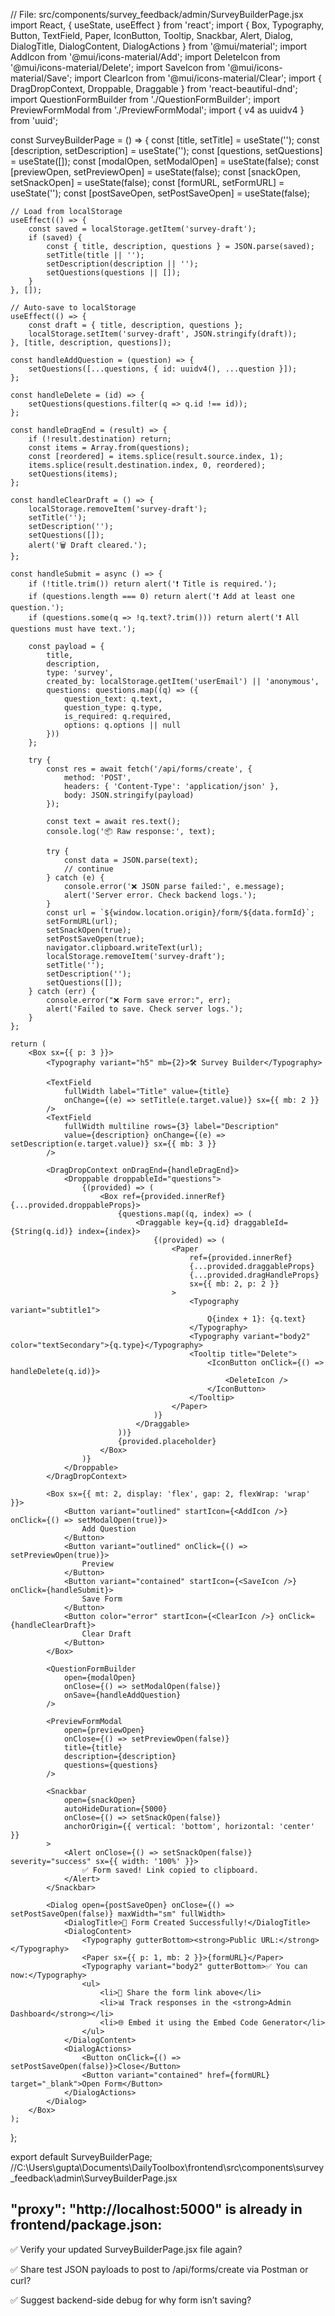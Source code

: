 // File: src/components/survey_feedback/admin/SurveyBuilderPage.jsx
import React, { useState, useEffect } from 'react';
import {
    Box, Typography, Button, TextField, Paper, IconButton,
    Tooltip, Snackbar, Alert, Dialog, DialogTitle, DialogContent,
    DialogActions
} from '@mui/material';
import AddIcon from '@mui/icons-material/Add';
import DeleteIcon from '@mui/icons-material/Delete';
import SaveIcon from '@mui/icons-material/Save';
import ClearIcon from '@mui/icons-material/Clear';
import { DragDropContext, Droppable, Draggable } from 'react-beautiful-dnd';
import QuestionFormBuilder from './QuestionFormBuilder';
import PreviewFormModal from './PreviewFormModal';
import { v4 as uuidv4 } from 'uuid';

const SurveyBuilderPage = () => {
    const [title, setTitle] = useState('');
    const [description, setDescription] = useState('');
    const [questions, setQuestions] = useState([]);
    const [modalOpen, setModalOpen] = useState(false);
    const [previewOpen, setPreviewOpen] = useState(false);
    const [snackOpen, setSnackOpen] = useState(false);
    const [formURL, setFormURL] = useState('');
    const [postSaveOpen, setPostSaveOpen] = useState(false);

    // Load from localStorage
    useEffect(() => {
        const saved = localStorage.getItem('survey-draft');
        if (saved) {
            const { title, description, questions } = JSON.parse(saved);
            setTitle(title || '');
            setDescription(description || '');
            setQuestions(questions || []);
        }
    }, []);

    // Auto-save to localStorage
    useEffect(() => {
        const draft = { title, description, questions };
        localStorage.setItem('survey-draft', JSON.stringify(draft));
    }, [title, description, questions]);

    const handleAddQuestion = (question) => {
        setQuestions([...questions, { id: uuidv4(), ...question }]);
    };

    const handleDelete = (id) => {
        setQuestions(questions.filter(q => q.id !== id));
    };

    const handleDragEnd = (result) => {
        if (!result.destination) return;
        const items = Array.from(questions);
        const [reordered] = items.splice(result.source.index, 1);
        items.splice(result.destination.index, 0, reordered);
        setQuestions(items);
    };

    const handleClearDraft = () => {
        localStorage.removeItem('survey-draft');
        setTitle('');
        setDescription('');
        setQuestions([]);
        alert('🗑️ Draft cleared.');
    };

    const handleSubmit = async () => {
        if (!title.trim()) return alert('❗ Title is required.');
        if (questions.length === 0) return alert('❗ Add at least one question.');
        if (questions.some(q => !q.text?.trim())) return alert('❗ All questions must have text.');

        const payload = {
            title,
            description,
            type: 'survey',
            created_by: localStorage.getItem('userEmail') || 'anonymous',
            questions: questions.map((q) => ({
                question_text: q.text,
                question_type: q.type,
                is_required: q.required,
                options: q.options || null
            }))
        };

        try {
            const res = await fetch('/api/forms/create', {
                method: 'POST',
                headers: { 'Content-Type': 'application/json' },
                body: JSON.stringify(payload)
            });

            const text = await res.text();
            console.log('📦 Raw response:', text);

            try {
                const data = JSON.parse(text);
                // continue
            } catch (e) {
                console.error('❌ JSON parse failed:', e.message);
                alert('Server error. Check backend logs.');
            }
            const url = `${window.location.origin}/form/${data.formId}`;
            setFormURL(url);
            setSnackOpen(true);
            setPostSaveOpen(true);
            navigator.clipboard.writeText(url);
            localStorage.removeItem('survey-draft');
            setTitle('');
            setDescription('');
            setQuestions([]);
        } catch (err) {
            console.error("❌ Form save error:", err);
            alert('Failed to save. Check server logs.');
        }
    };

    return (
        <Box sx={{ p: 3 }}>
            <Typography variant="h5" mb={2}>🛠️ Survey Builder</Typography>

            <TextField
                fullWidth label="Title" value={title}
                onChange={(e) => setTitle(e.target.value)} sx={{ mb: 2 }}
            />
            <TextField
                fullWidth multiline rows={3} label="Description"
                value={description} onChange={(e) => setDescription(e.target.value)} sx={{ mb: 3 }}
            />

            <DragDropContext onDragEnd={handleDragEnd}>
                <Droppable droppableId="questions">
                    {(provided) => (
                        <Box ref={provided.innerRef} {...provided.droppableProps}>
                            {questions.map((q, index) => (
                                <Draggable key={q.id} draggableId={String(q.id)} index={index}>
                                    {(provided) => (
                                        <Paper
                                            ref={provided.innerRef}
                                            {...provided.draggableProps}
                                            {...provided.dragHandleProps}
                                            sx={{ mb: 2, p: 2 }}
                                        >
                                            <Typography variant="subtitle1">
                                                Q{index + 1}: {q.text}
                                            </Typography>
                                            <Typography variant="body2" color="textSecondary">{q.type}</Typography>
                                            <Tooltip title="Delete">
                                                <IconButton onClick={() => handleDelete(q.id)}>
                                                    <DeleteIcon />
                                                </IconButton>
                                            </Tooltip>
                                        </Paper>
                                    )}
                                </Draggable>
                            ))}
                            {provided.placeholder}
                        </Box>
                    )}
                </Droppable>
            </DragDropContext>

            <Box sx={{ mt: 2, display: 'flex', gap: 2, flexWrap: 'wrap' }}>
                <Button variant="outlined" startIcon={<AddIcon />} onClick={() => setModalOpen(true)}>
                    Add Question
                </Button>
                <Button variant="outlined" onClick={() => setPreviewOpen(true)}>
                    Preview
                </Button>
                <Button variant="contained" startIcon={<SaveIcon />} onClick={handleSubmit}>
                    Save Form
                </Button>
                <Button color="error" startIcon={<ClearIcon />} onClick={handleClearDraft}>
                    Clear Draft
                </Button>
            </Box>

            <QuestionFormBuilder
                open={modalOpen}
                onClose={() => setModalOpen(false)}
                onSave={handleAddQuestion}
            />

            <PreviewFormModal
                open={previewOpen}
                onClose={() => setPreviewOpen(false)}
                title={title}
                description={description}
                questions={questions}
            />

            <Snackbar
                open={snackOpen}
                autoHideDuration={5000}
                onClose={() => setSnackOpen(false)}
                anchorOrigin={{ vertical: 'bottom', horizontal: 'center' }}
            >
                <Alert onClose={() => setSnackOpen(false)} severity="success" sx={{ width: '100%' }}>
                    ✅ Form saved! Link copied to clipboard.
                </Alert>
            </Snackbar>

            <Dialog open={postSaveOpen} onClose={() => setPostSaveOpen(false)} maxWidth="sm" fullWidth>
                <DialogTitle>🎉 Form Created Successfully!</DialogTitle>
                <DialogContent>
                    <Typography gutterBottom><strong>Public URL:</strong></Typography>
                    <Paper sx={{ p: 1, mb: 2 }}>{formURL}</Paper>
                    <Typography variant="body2" gutterBottom>✅ You can now:</Typography>
                    <ul>
                        <li>🔗 Share the form link above</li>
                        <li>📊 Track responses in the <strong>Admin Dashboard</strong></li>
                        <li>🌐 Embed it using the Embed Code Generator</li>
                    </ul>
                </DialogContent>
                <DialogActions>
                    <Button onClick={() => setPostSaveOpen(false)}>Close</Button>
                    <Button variant="contained" href={formURL} target="_blank">Open Form</Button>
                </DialogActions>
            </Dialog>
        </Box>
    );
};

export default SurveyBuilderPage;
//C:\Users\gupta\Documents\DailyToolbox\frontend\src\components\survey_feedback\admin\SurveyBuilderPage.jsx

"proxy": "http://localhost:5000" is already in frontend/package.json:
--------------
✅ Verify your updated SurveyBuilderPage.jsx file again?

✅ Share test JSON payloads to post to /api/forms/create via Postman or curl?

✅ Suggest backend-side debug for why form isn’t saving?
